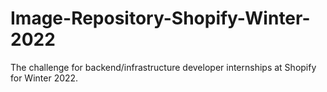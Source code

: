 # Image-Repository-Shopify-Winter-2022
The challenge for backend/infrastructure developer internships at Shopify for Winter 2022.
